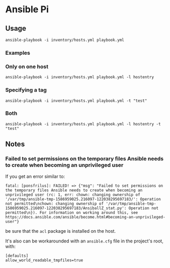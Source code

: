 # Ansible Pi


## Usage

```
ansible-playbook -i inventory/hosts.yml playbook.yml
```


### Examples

### Only on one host
```
ansible-playbook -i inventory/hosts.yml playbook.yml -l hostentry
```

### Specifying a tag
```
ansible-playbook -i inventory/hosts.yml playbook.yml -t "test"
```

### Both
```
ansible-playbook -i inventory/hosts.yml playbook.yml -l hostentry -t "test"
```

## Notes

### Failed to set permissions on the temporary files Ansible needs to create when becoming an unprivileged user

If you get an error similar to:  
```
fatal: [ponsfrilus]: FAILED! => {"msg": "Failed to set permissions on the temporary files Ansible needs to create when becoming an unprivileged user (rc: 1, err: chown: changing ownership of '/var/tmp/ansible-tmp-1586959025.216097-122038295697183/': Operation not permitted\nchown: changing ownership of '/var/tmp/ansible-tmp-1586959025.216097-122038295697183/AnsiballZ_stat.py': Operation not permitted\n}). For information on working around this, see https://docs.ansible.com/ansible/become.html#becoming-an-unprivileged-user"}
```
be sure that the `acl` package is installed on the host.

It's also can be workarounded with an `ansible.cfg` file in the project's root, with:  
```
[defaults]
allow_world_readable_tmpfiles=true
```
